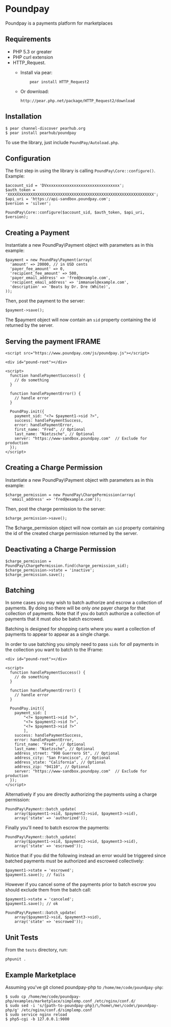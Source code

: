 Poundpay
=====
Poundpay is a payments platform for marketplaces


Requirements
------------
* PHP 5.3 or greater
* PHP curl extension
* HTTP_Request.
  * Install via pear:
  
            pear install HTTP_Request2

  * Or download:

        http://pear.php.net/package/HTTP_Request2/download


Installation
------------

    $ pear channel-discover pearhub.org
    $ pear install pearhub/poundpay

To use the library, just include `PoundPay/Autoload.php`.


Configuration
-------------
The first step in using the library is calling `PoundPay\Core::configure()`. Example:

    $account_sid = 'DVxxxxxxxxxxxxxxxxxxxxxxxxxxxxxxxx';
    $auth_token = 'XXXXXXXXXXXXXXXXXXXXXXXXXXXXXXXXXXXXXXXXXXXXXXXXXXXXXXXXXXXXXXXX';
    $api_uri = 'https://api-sandbox.poundpay.com';
    $version = 'silver';

    PoundPay\Core::configure($account_sid, $auth_token, $api_uri, $version);


Creating a Payment
------------------
Instantiate a new PoundPay\Payment object with parameters as in this example:

    $payment = new PoundPay\Payment(array(
      'amount' => 20000, // in USD cents
      'payer_fee_amount' => 0,
      'recipient_fee_amount' => 500,
      'payer_email_address' => 'fred@example.com',
      'recipient_email_address' => 'immanuel@example.com',
      'description' => 'Beats by Dr. Dre (White)',
    ));

Then, post the payment to the server:

    $payment->save();

The $payment object will now contain an `sid` property containing the id returned by the server.


Serving the payment IFRAME
--------------------------

    <script src="https://www.poundpay.com/js/poundpay.js"></script>

    <div id="pound-root"></div>

    <script>
      function handlePaymentSuccess() {
        // do something
      }

      function handlePaymentError() {
        // handle error
      }

      PoundPay.init({
        payment_sid: "<?= $payment1->sid ?>",
        success: handlePaymentSuccess,
        error: handlePaymentError,
        first_name: "Fred", // Optional
        last_name: "Nietzsche", // Optional
        server: "https://www-sandbox.poundpay.com"  // Exclude for production
      });
    </script>


Creating a Charge Permission
----------------------------
Instantiate a new PoundPay\Payment object with parameters as in this example:

    $charge_permission = new PoundPay\ChargePermission(array(
      'email_address' => 'fred@example.com'));

Then, post the charge permission to the server:

    $charge_permission->save();

The $charge_permission object will now contain an `sid` property containing the
id of the created charge permission returned by the server.


Deactivating a Charge Permission
--------------------------------

    $charge_permission = PoundPay\ChargePermission.find(charge_permission_sid);
    $charge_permission->state = 'inactive';
    $charge_permission.save();


Batching
--------

In some cases you may wish to batch authorize and escrow a collection of
payments. By doing so there will be only *one* payer charge for that collection
of payments. Note that if you do batch authorize a collection of payments that
it must *also* be batch escrowed.

Batching is designed for shopping carts where you want a collection of payments
to appear to appear as a single charge.

In order to use batching you simply need to pass `sids` for *all* payments in
the collection you want to batch to the IFrame:

  <script src="https://www.poundpay.com/js/poundpay.js"></script>

    <div id="pound-root"></div>

    <script>
      function handlePaymentSuccess() {
        // do something
      }

      function handlePaymentError() {
        // handle error
      }

      PoundPay.init({
        payment_sid: [
            "<?= $payment1->sid ?>",
            "<?= $payment2->sid ?>",
            "<?= $payment3->sid ?>"
            ],
        success: handlePaymentSuccess,
        error: handlePaymentError,
        first_name: "Fred", // Optional
        last_name: "Nietzsche", // Optional
        address_street: "990 Guerrero St", // Optional
        address_city: "San Francisco", // Optional
        address_state: "California", // Optional
        address_zip: "94110", // Optional
        server: "https://www-sandbox.poundpay.com"  // Exclude for production
      });
    </script>

Alternatively if you are directly authorizing the payments using a charge
permission:

    PoundPay\Payment::batch_update(
        array($payment1->sid, $payment2->sid, $payment3->sid),
        array('state' => 'authorized'));

Finally you'll need to batch escrow the payments:

    PoundPay\Payment::batch_update(
        array($payment1->sid, $payment2->sid, $payment3->sid),
        array('state' => 'escrowed'));

Notice that if you did the following instead an error would be triggered since
batched payments *must* be authorized and escrowed collectively:

    $payment1->state = 'escrowed';
    $payment1.save(); // fails

However if you cancel some of the payments prior to batch escrow you should
exclude them from the batch call:

    $payment1->state = 'canceled';
    $payment1.save(); // ok

    PoundPay\Payment::batch_update(
        array($payment2->sid, $payment3->sid),
        array('state' => 'escrowed'));


Unit Tests
----------
From the `tests` directory, run:

    phpunit .


Example Marketplace
-------------------
Assuming you've git cloned poundpay-php to `/home/me/code/poundpay-php`:
 
    $ sudo cp /home/me/code/poundpay-php/examples/marketplace/simplemp.conf /etc/nginx/conf.d/
    $ sudo sed -i 's/{path-to-poundpay-php}/\/home\/me\/code\/poundpay-php/g' /etc/nginx/conf.d/simplemp.conf
    $ sudo service nginx reload
    $ php5-cgi -b 127.0.0.1:9000

